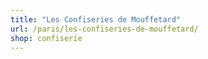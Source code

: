 ```yaml
---
title: "Les Confiseries de Mouffetard"
url: /paris/les-confiseries-de-mouffetard/
shop: confiserie
---
```

